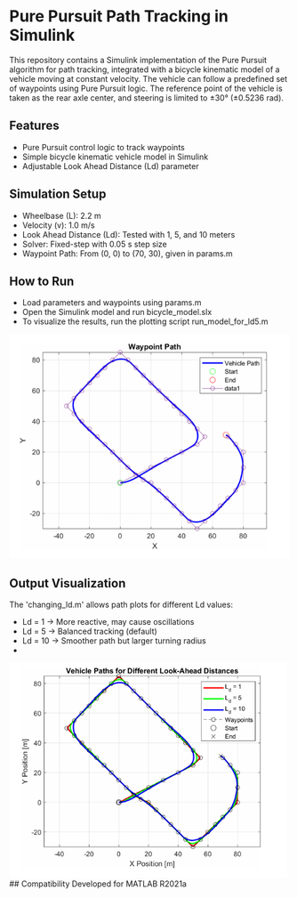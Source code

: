 # Pure Pursuit Path Tracking in Simulink
This repository contains a Simulink implementation of the Pure Pursuit algorithm for path tracking, integrated with a bicycle kinematic model of a vehicle moving at constant velocity.
The vehicle can follow a predefined set of waypoints using Pure Pursuit logic. The reference point of the vehicle is taken as the rear axle center, and steering is limited to ±30° (±0.5236 rad).

## Features
- Pure Pursuit control logic to track waypoints
- Simple bicycle kinematic vehicle model in Simulink
- Adjustable Look Ahead Distance (Ld) parameter

## Simulation Setup
* Wheelbase (L): 2.2 m
* Velocity (v): 1.0 m/s
* Look Ahead Distance (Ld): Tested with 1, 5, and 10 meters
* Solver: Fixed-step with 0.05 s step size
* Waypoint Path: From (0, 0) to (70, 30), given in params.m

## How to Run
* Load parameters and waypoints using params.m
* Open the Simulink model and run bicycle_model.slx
* To visualize the results, run the plotting script run_model_for_ld5.m

![Waypoints Path](images/path_for_ld5.png)


## Output Visualization
The 'changing_ld.m' allows path plots for different Ld values:

* Ld = 1 → More reactive, may cause oscillations
* Ld = 5 → Balanced tracking (default)
* Ld = 10 → Smoother path but larger turning radius
* 
<img src="images/path_changing_ld.png" alt="Waypoints_Path2" width="500"/>
## Compatibility
Developed for MATLAB R2021a
